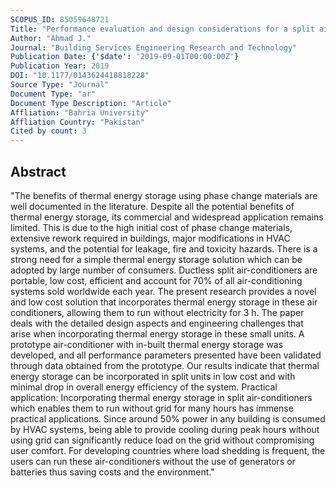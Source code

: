 ```yaml
---
SCOPUS_ID: 85059648721
Title: "Performance evaluation and design considerations for a split air-conditioner with built-in thermal energy storage"
Author: "Ahmad J."
Journal: "Building Services Engineering Research and Technology"
Publication Date: {'$date': '2019-09-01T00:00:00Z'}
Publication Year: 2019
DOI: "10.1177/0143624418818228"
Source Type: "Journal"
Document Type: "ar"
Document Type Description: "Article"
Affliation: "Bahria University"
Affliation Country: "Pakistan"
Cited by count: 3
---
```


## Abstract
"The benefits of thermal energy storage using phase change materials are well documented in the literature. Despite all the potential benefits of thermal energy storage, its commercial and widespread application remains limited. This is due to the high initial cost of phase change materials, extensive rework required in buildings, major modifications in HVAC systems, and the potential for leakage, fire and toxicity hazards. There is a strong need for a simple thermal energy storage solution which can be adopted by large number of consumers. Ductless split air-conditioners are portable, low cost, efficient and account for 70% of all air-conditioning systems sold worldwide each year. The present research provides a novel and low cost solution that incorporates thermal energy storage in these air conditioners, allowing them to run without electricity for 3 h. The paper deals with the detailed design aspects and engineering challenges that arise when incorporating thermal energy storage in these small units. A prototype air-conditioner with in-built thermal energy storage was developed, and all performance parameters presented have been validated through data obtained from the prototype. Our results indicate that thermal energy storage can be incorporated in split units in low cost and with minimal drop in overall energy efficiency of the system. Practical application: Incorporating thermal energy storage in split air-conditioners which enables them to run without grid for many hours has immense practical applications. Since around 50% power in any building is consumed by HVAC systems, being able to provide cooling during peak hours without using grid can significantly reduce load on the grid without compromising user comfort. For developing countries where load shedding is frequent, the users can run these air-conditioners without the use of generators or batteries thus saving costs and the environment."
